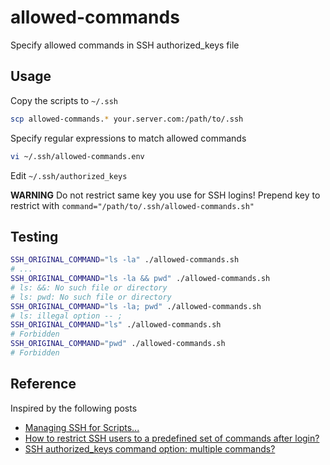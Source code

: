 # allowed-commands

Specify allowed commands in SSH authorized_keys file


## Usage

Copy the scripts to `~/.ssh`
```bash
scp allowed-commands.* your.server.com:/path/to/.ssh
```

Specify regular expressions to match allowed commands
```bash
vi ~/.ssh/allowed-commands.env
```

Edit `~/.ssh/authorized_keys`

**WARNING** Do not restrict same key you use for SSH logins!
Prepend key to restrict with `command="/path/to/.ssh/allowed-commands.sh" `


## Testing

```bash
SSH_ORIGINAL_COMMAND="ls -la" ./allowed-commands.sh
# ...
SSH_ORIGINAL_COMMAND="ls -la && pwd" ./allowed-commands.sh
# ls: &&: No such file or directory
# ls: pwd: No such file or directory
SSH_ORIGINAL_COMMAND="ls -la; pwd" ./allowed-commands.sh
# ls: illegal option -- ;
SSH_ORIGINAL_COMMAND="ls" ./allowed-commands.sh
# Forbidden
SSH_ORIGINAL_COMMAND="pwd" ./allowed-commands.sh
# Forbidden
```


## Reference

Inspired by the following posts
- [Managing SSH for Scripts...](https://www.linuxjournal.com/article/8257)
- [How to restrict SSH users to a predefined set of commands after login?](https://stackoverflow.com/a/402645/639133)
- [SSH authorized_keys command option: multiple commands?](https://serverfault.com/a/803873/279654)



